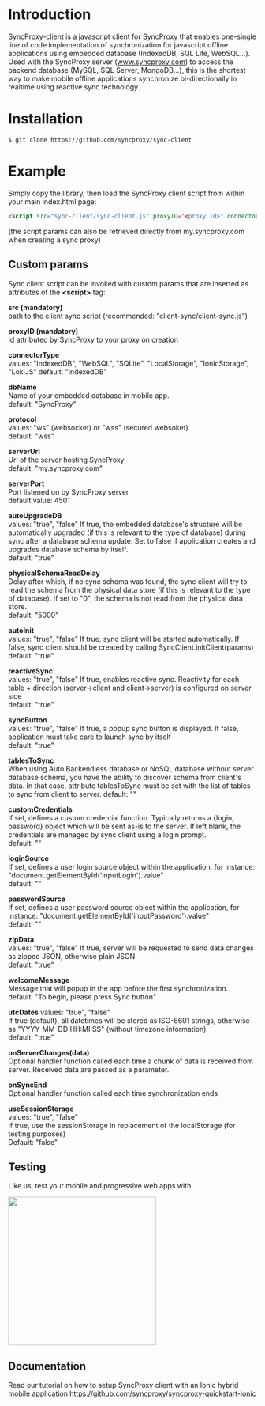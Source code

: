 # Introduction
SyncProxy-client is a javascript client for SyncProxy that enables one-single line of code implementation of synchronization for javascript offline applications using embedded database (IndexedDB, SQL Lite, WebSQL...). Used with the SyncProxy server (www.syncproxy.com) to access the backend database (MySQL, SQL Server, MongoDB...), this is the shortest way to make mobile offline applications synchronize bi-directionally in realtime using reactive sync technology.

# Installation
```
$ git clone https://github.com/syncproxy/sync-client
```
# Example
Simply copy the library, then load the SyncProxy client script from within your main index.html page:

```html
<script src="sync-client/sync-client.js" proxyID="<proxy Id>" connectorType="IndexedDB or WebSQL or SQLite or IonicStorage" dbName="your client db name"></script> 
```

(the script params can also be retrieved directly from my.syncproxy.com when creating a sync proxy)

## Custom params
Sync client script can be invoked with custom params that are inserted as attributes of the **&lt;script&gt;** tag:

**src (mandatory)**  
path to the client sync script (recommended: "client-sync/client-sync.js")

**proxyID (mandatory)**  
Id attributed by SyncProxy to  your proxy on creation

**connectorType**  
values: "IndexedDB", "WebSQL", "SQLite", "LocalStorage", "IonicStorage", "LokiJS"
default: "IndexedDB"

**dbName**  
Name of your embedded database in mobile app.  
default: "SyncProxy"

**protocol**  
values: "ws" (websocket) or "wss" (secured websoket)  
default: "wss"

**serverUrl**  
Url of the server hosting SyncProxy  
default: "my.syncproxy.com"

**serverPort**  
Port listened on by SyncProxy server  
default value: 4501

**autoUpgradeDB**  
values: "true", "false"
If true, the embedded database's structure will be automatically upgraded (if this is relevant to the type of database) during sync after a database schema update.
Set to false if application creates and upgrades database schema by itself.  
default: "true"

**physicalSchemaReadDelay**  
Delay after which, if no sync schema was found, the sync client will try to read the schema from the physical data store (if this is relevant to the type of database).
If set to "0", the schema is not read from the physical data store.  
default: "5000"

**autoInit**  
values: "true", "false"
If true, sync client will be started automatically. If false, sync client should be created by calling SyncClient.initClient(params)  
default: "true"

**reactiveSync**  
values: "true", "false"
If true, enables reactive sync. Reactivity for each table + direction (server->client and client->server) is configured on server side  
default: "true"

**syncButton**  
values: "true", "false"
If true, a popup sync button is displayed. If false, application must take care to launch sync by itself  
default: "true"

**tablesToSync**  
When using Auto Backendless database or NoSQL database without server database schema, you have the ability to discover schema from client's data. In that case, attribute tablesToSync must be set with the list of tables to sync from client to server. 
default: ""

**customCredentials**  
If set, defines a custom credential function. Typically returns a {login, password} object which will be sent as-is to the server. If left blank, the credentials are managed by sync client using a login prompt.  
default: ""

**loginSource**  
If set, defines a user login source object within the application, for instance: "document.getElementById('inputLogin').value"  
default: ""

**passwordSource**  
If set, defines a user password source object within the application, for instance: "document.getElementById('inputPassword').value"  
default: ""

**zipData**  
values: "true", "false"
If true, server will be requested to send data changes as zipped JSON, otherwise plain JSON.  
default: "true"

**welcomeMessage**  
Message that will popup in the app before the first synchronization.  
default: "To begin, please press Sync button"

**utcDates**
values: "true", "false"  
If true (default), all datetimes will be stored as ISO-8601 strings, otherwise as "YYYY-MM-DD HH:MI:SS" (without timezone information).  
default: "true"

**onServerChanges(data)**  
Optional handler function called each time a chunk of data is received from server. Received data are passed as a parameter.

**onSyncEnd**  
Optional handler function called each time synchronization ends

**useSessionStorage**  
values: "true", "false"  
If true, use the sessionStorage in replacement of the localStorage (for testing purposes)  
Default: "false"

## Testing
Like us, test your mobile and progressive web apps with

[<img src="https://p14.zdusercontent.com/attachment/1015988/xhbf3TBMImSwSmvre7tih36sU?token=eyJhbGciOiJkaXIiLCJlbmMiOiJBMTI4Q0JDLUhTMjU2In0..COsnFxS-SgN1cn9JihtFaw.N8jUlNaqw59Ds-CRovWcf4miZx5tIU9Lhs8KEQ2JOEZr5XwRQbo2K2LPS3rUndakRvv6z-dnHz8spRW-umW1dyBqrx43LC_EhKXSSdrXnPE2Byjq4yDPA1Y0HMVHfZLxkGz3mXVyqb2zNRIotsSNjMEluIOcXjXpInIz2iOnt2GarlXRcGOp5ssQMUJ4vNcdihvIOxY3lYUkjDoWlnWgyMfqVn2eBtZVXPrm52gjfexXwi4Ct-MGYtQC1iZJ5iiAbCjsyeew51v8ZJqE5lYM7eQsoLx2No7mkGuCUnl6iDg.-VRGokd_4kLCE3N0xBxArw" width="300px">](http://www.browserstack.com)

## Documentation
Read our tutorial on how to setup SyncProxy client with an Ionic hybrid mobile application
https://github.com/syncproxy/syncproxy-quickstart-ionic
